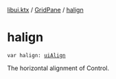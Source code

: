 [libui.ktx](../index.md) / [GridPane](index.md) / [halign](./halign.md)

# halign

`var halign: `[`uiAlign`](../../libui/ui-align.md)

The horizontal alignment of Control.

